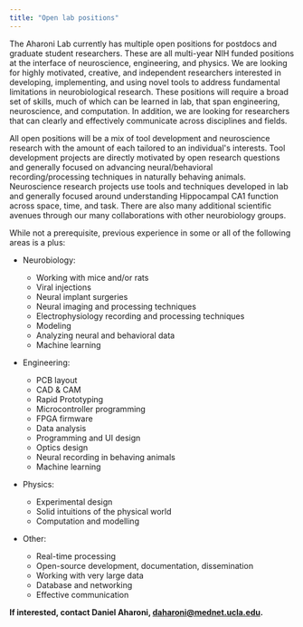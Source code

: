 ```yaml
---
title: "Open lab positions"
---
```


The Aharoni Lab currently has multiple open positions for postdocs and graduate student researchers. These are all multi-year NIH funded positions at the interface of neuroscience, engineering, and physics. We are looking for highly motivated, creative, and independent researchers interested in developing, implementing, and using novel tools to address fundamental limitations in neurobiological research. These positions will require a broad set of skills, much of which can be learned in lab, that span engineering, neuroscience, and computation. In addition, we are looking for researchers that can clearly and effectively communicate across disciplines and fields.

All open positions will be a mix of tool development and neuroscience research with the amount of each tailored to an individual's interests. Tool development projects are directly motivated by open research questions and generally focused on advancing neural/behavioral recording/processing techniques in naturally behaving animals. Neuroscience research projects use tools and techniques developed in lab and generally focused around understanding Hippocampal CA1 function across space, time, and task. There are also many additional scientific avenues through our many collaborations with other neurobiology groups.


While not a prerequisite, previous experience in some or all of the following areas is a plus:

* Neurobiology:
  * Working with mice and/or rats
  * Viral injections
  * Neural implant surgeries
  * Neural imaging and processing techniques
  * Electrophysiology recording and processing techniques
  * Modeling
  * Analyzing neural and behavioral data
  * Machine learning
  
* Engineering:
  * PCB layout
  * CAD & CAM
  * Rapid Prototyping
  * Microcontroller programming
  * FPGA firmware
  * Data analysis
  * Programming and UI design
  * Optics design
  * Neural recording in behaving animals
  * Machine learning
 
* Physics:
  * Experimental design
  * Solid intuitions of the physical world
  * Computation and modelling

* Other:
  * Real-time processing
  * Open-source development, documentation, dissemination
  * Working with very large data
  * Database and networking
  * Effective communication

**If interested, contact Daniel Aharoni, daharoni@mednet.ucla.edu.**
